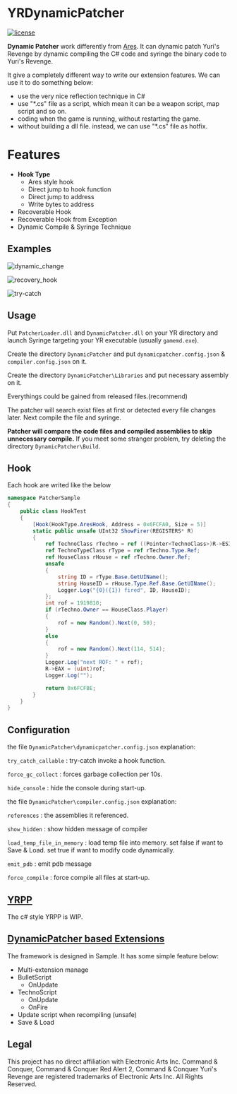 
# YRDynamicPatcher

[![license](https://www.gnu.org/graphics/gplv3-or-later.png)](https://www.gnu.org/licenses/gpl-3.0.en.html)

**Dynamic Patcher** work differently from [Ares](https://github.com/Ares-Developers/Ares). It can dynamic patch Yuri's Revenge by dynamic compiling the C# code and syringe the binary code to Yuri's Revenge.

It give a completely different way to write our extension features.
We can use it to do something below:
- use the very nice reflection technique in C#
- use "\*.cs" file as a script, which mean it can be a weapon script, map script and so on.
- coding when the game is running, without restarting the game.
- without building a dll file. instead, we can use "\*.cs" file as hotfix.

**Features**
============
- **Hook Type**
  - Ares style hook
  - Direct jump to hook function
  - Direct jump to address
  - Write bytes to address
- Recoverable Hook
- Recoverable Hook from Exception
- Dynamic Compile & Syringe Technique


Examples
--------

![dynamic_change](Sample/dynamic_change.gif)

![recovery_hook](Sample/recovery_hook.gif)

![try-catch](Sample/try-catch.gif)

Usage
--------
Put `PatcherLoader.dll` and `DynamicPatcher.dll` on your YR directory and launch Syringe targeting your YR executable (usually `gamemd.exe`).

Create the directory `DynamicPatcher` and put `dynamicpatcher.config.json` & `compiler.config.json` on it.

Create the directory `DynamicPatcher\Libraries` and put necessary assembly on it.

Everythings could be gained from released files.(recommend)

The patcher will search exist files at first or detected every file changes later. Next compile the file and syringe.

**Patcher will compare the code files and compiled assemblies to skip unnecessary compile.** If you meet some stranger problem, try deleting the directory `DynamicPatcher\Build`.

Hook
--------
Each hook are writed like the below

``` csharp
namespace PatcherSample
{
    public class HookTest
    {
        [Hook(HookType.AresHook, Address = 0x6FCFA0, Size = 5)]
        static public unsafe UInt32 ShowFirer(REGISTERS* R)
        {
            ref TechnoClass rTechno = ref ((Pointer<TechnoClass>)R->ESI).Ref;
            ref TechnoTypeClass rType = ref rTechno.Type.Ref;
            ref HouseClass rHouse = ref rTechno.Owner.Ref;
            unsafe
            {
                string ID = rType.Base.GetUIName();
                string HouseID = rHouse.Type.Ref.Base.GetUIName();
                Logger.Log("{0}({1}) fired", ID, HouseID);
            };
            int rof = 1919810;
            if (rTechno.Owner == HouseClass.Player)
            {
                rof = new Random().Next(0, 50);
            }
            else
            {
                rof = new Random().Next(114, 514);
            }
            Logger.Log("next ROF: " + rof);
            R->EAX = (uint)rof;
            Logger.Log("");

            return 0x6FCFBE;
        }
    }
}
```

Configuration
--------
the file `DynamicPatcher\dynamicpatcher.config.json` explanation:

`try_catch_callable` : try-catch invoke a hook function.

`force_gc_collect` : forces garbage collection per 10s.

`hide_console` : hide the console during start-up.


the file `DynamicPatcher\compiler.config.json` explanation:

`references` : the assemblies it referenced.

`show_hidden` : show hidden message of compiler

`load_temp_file_in_memory` : load temp file into memory. set false if want to Save & Load. set true if want to modify code dynamically.

`emit_pdb` : emit pdb message

`force_compile` : force compile all files at start-up.

[YRPP](https://github.com/Xkein/PatcherYRpp)
--------
The c# style YRPP is WIP.

[DynamicPatcher based Extensions](https://github.com/Xkein/PatcherExtension)
--------
The framework is designed in Sample.
It has some simple feature below:
- Multi-extension manage
- BulletScript
  - OnUpdate
- TechnoScript
  - OnUpdate
  - OnFire
- Update script when recompiling (unsafe)
- Save & Load

Legal
-----
This project has no direct affiliation with Electronic Arts Inc. Command & Conquer, Command & Conquer Red Alert 2, Command & Conquer Yuri's Revenge are registered trademarks of Electronic Arts Inc. All Rights Reserved.
